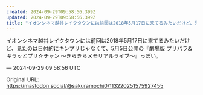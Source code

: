 ```yaml
---
created: 2024-09-29T09:58:56.399Z
updated: 2024-09-29T09:58:56.399Z
title: "イオンシネマ越谷レイクタウンには前回は2018年5月17日に来てるみたいだけど、見たのは日付的にキンプリじゃなくて、5月5日公開の『劇場版 プリパラ＆キラッとプ[...]"
---
```


<p>イオンシネマ越谷レイクタウンには前回は2018年5月17日に来てるみたいだけど、見たのは日付的にキンプリじゃなくて、5月5日公開の『劇場版 プリパラ＆キラッとプリ☆チャン ～きらきらメモリアルライブ～』っぽい。</p>

&mdash; 2024-09-29 09:58:56 UTC

Original URL: https://mastodon.social/@sakuramochi0/113220251575927455
